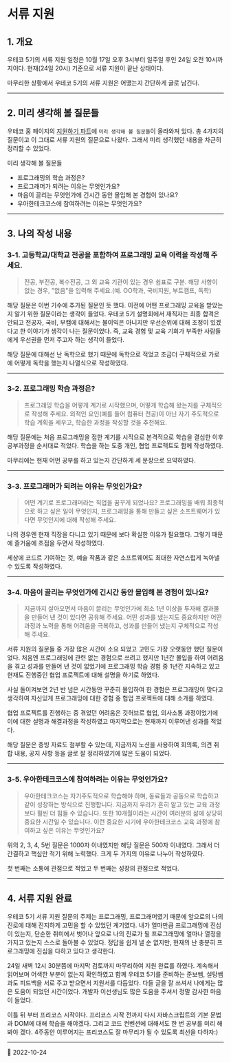 # 서류 지원

## 1. 개요

우테코 5기의 서류 지원 일정은 10월 17일 오후 3시부터 일주일 후인 24일 오전 10시까지이다.
현재(24일 20시) 기준으로 서류 지원이 끝난 상태이다.

마무리한 상황에서 우테코 5기의 서류 지원은 어땠는지 간단하게 글로 남긴다.

---

## 2. 미리 생각해 볼 질문들

우테코 홈 페이지의 [지원하기 파트](https://woowacourse.github.io/apply.html)에 `미리 생각해 볼 질문들`이 올라와져 있다. 총 4가지의 질문이고 이 그대로 서류 지원의 질문으로 나왔다. 그래서 미리 생각했던 내용을 차근히 정리할 수 있었다.

미리 생각해 볼 질문들

- 프로그래밍의 학습 과정은?
- 프로그래머가 되려는 이유는 무엇인가요?
- 마음이 끌리는 무엇인가에 긴시간 동안 몰입해 본 경험이 있나요?
- 우아한테크코스에 참여하려는 이유는 무엇인가요?

---

## 3. 나의 작성 내용

### 3-1. 고등학교/대학교 전공을 포함하여 프로그래밍 교육 이력을 작성해 주세요.

> 전공, 부전공, 복수전공, 그 외 교육 기관이 있는 경우 쉼표로 구분. 해당 사항이 없는 경우, "없음"을 입력해 주세요.(예. OO학과, 국비지원, 부트캠프, 독학)

해당 질문은 이번 기수에 추가된 질문인 듯 했다. 이전에 어떤 프로그래밍 교육을 받았는지 알기 위한 질문이라는 생각이 들었다. 우테코 5기 설명회에서 재직자는 최종 합격은 안되고 전공자, 국비, 부캠에 대해서는 불이익은 아니지만 우선순위에 대해 조정이 있겠다고 한 이야기가 생각이 나는 질문이었다. 즉, 교육 경험 및 교육 기회가 부족한 사람들에게 우선권을 먼저 주고자 하는 생각이 들었다.

해당 질문에 대해선 난 독학으로 했기 때문에 독학으로 적었고 조금더 구체적으로 가로에 어떻게 독학을 했는지 나열식으로 작성하였다.

---

### 3-2. 프로그래밍 학습 과정은?

> 프로그래밍 학습을 어떻게 계기로 시작했으며, 어떻게 학습해 왔는지를 구체적으로 작성해 주세요. 외적인 요인(예를 들어 컴퓨터 전공)이 아닌 자기 주도적으로 학습 계획을 세우고, 학습한 과정을 작성할 것을 추천해요.

해당 질문에는 처음 프로그래밍을 접한 계기를 시작으로 본격적으로 학습을 결심한 이후 공부과정을 순서대로 적었다. 학습을 하는 도중 개인, 협업 프로젝트도 함께 작성하였다.

마무리에는 현재 어떤 공부를 하고 있는지 간단하게 세 문장으로 요약하였다.

---

### 3-3. 프로그래머가 되려는 이유는 무엇인가요?

> 어떤 계기로 프로그래머라는 직업을 꿈꾸게 되었나요? 프로그래밍을 배워 최종적으로 하고 싶은 일이 무엇인지, 프로그래밍을 통해 만들고 싶은 소프트웨어가 있다면 무엇인지에 대해 작성해 주세요.

나의 경우엔 현재 직장을 다니고 있기 때문에 보다 확실한 이유가 필요했다. 그렇기 때문에 즐거움에 초점을 두면서 작성하였다.

세상에 코드르 기여하는 것, 예술 작품과 같은 소프트웨어도 최대한 자연스럽게 녹아낼 수 있도록 작성하였다.

---

### 3-4. 마음이 끌리는 무엇인가에 긴시간 동안 몰입해 본 경험이 있나요?

> 지금까지 살아오면서 마음이 끌리는 무엇인가에 최소 1년 이상을 투자해 결과물을 만들어 낸 것이 있다면 공유해 주세요. 어떤 성과를 냈는지도 중요하지만 어떤 과정과 노력을 통해 어려움을 극복하고, 성과를 만들어 냈는지 구체적으로 작성해 주세요.

서류 지원의 질문들 중 가장 많은 시간이 소요 되었고 고민도 가장 오랫동안 했던 질문이었다. 처음엔 프로그래밍에 관련 없는 경험으로 쓰려고 했지만 1년간 몰입을 하여 어려움을 겪고 성과를 만들어 낸 것이 없었기에 프로그래밍 학습 경험 중 1년간 지속하고 있고 현재도 진행중인 협업 프로젝트에 대해 설명을 하기로 하였다.

사실 돌이켜보면 2년 반 넘은 시간동안 꾸준히 몰입하여 한 경험은 프로그래밍이 맞다고 생각하여 자신있게 프로그래밍에 대한 경험 중 헙업 프로젝트에 대해 소개를 하였다.

협업 프로젝트를 진행하는 중 겪었던 어려움은 깃허브로 협업, 의사소통 과정이었기에 이에 대한 설명과 해결과정을 작성하였고 마지막으로는 현재까지 이루어낸 성과를 적었다.

해당 질문은 증빙 자료도 첨부할 수 있는데, 지금까지 노션을 사용하여 회의록, 의견 취합 내용, 공지 사항 등을 글로 잘 정리하였기에 많은 도움이 되었다.

---

### 3-5. 우아한테크코스에 참여하려는 이유는 무엇인가요?

> 우아한테크코스는 자기주도적으로 학습해야 하며, 동료들과 공동으로 학습하고 같이 성장하는 방식으로 진행합니다. 지금까지 우리가 흔히 알고 있는 교육 과정보다 훨씬 더 힘들 수 있습니다. 또한 10개월이라는 시간이 여러분의 삶에 상당히 중요한 시간일 수 있습니다. 이런 중요한 시기에 우아한테크코스 교육 과정에 참여하고 싶은 이유는 무엇인가요?

위의 2, 3, 4, 5번 질문은 1000자 이내였지만 해당 질문은 500자 이내였다. 그래서 더 간결하고 핵심만 적기 위해 노력했다. 크게 두 가지의 이유로 나누어 작성하였다.

첫 번째는 소통에 관점으로 적었고 두 번째는 성장의 관점으로 적었다.

---

## 4. 서류 지원 완료

우테코 5기 서류 지원 질문의 주제는 프로그래밍, 프로그래머였기 때문에 앞으로의 나의 진로에 대해 진지하게 고민을 할 수 있었던 계기였다. 내가 얼마만큼 프로그래밍에 진심이 있는지, 단순한 취미에서 벗어나 앞으로 나의 진로가 될 프로그래밍에 얼마나 열정을 가지고 있는지 스스로 돌아볼 수 있었다. 정답을 쉽게 낼 순 없지만, 현재의 난 충분히 프로그래밍에 진심을 다하고 있다고 생각한다.

24일 새벽 12시 30분쯤에 마지막 검토까지 마무리하여 지원 완료를 하였다. 계속해서 읽어보며 어색한 부분이 없는지 확인하였고 함께 우테코 5기를 준비하는 준보쌤, 설탕쌤과도 피드백을 서로 주고 받으면서 지원서를 다듬었다. 다들 글을 잘 쓰셔서 나에게는 많은 도움이 되었던 시간이었다. 개발자 이선생님도 많은 도움을 주셔서 정말 감사한 마음이 들었다.

이틀 뒤 부터 프리코스 시작이다. 프리코스 시작 전까지 다시 자바스크립트의 기본 문법과 DOM에 대해 학습을 해야겠다. 그리고 코드 컨벤션에 대해서도 한 번 공부를 미리 해봐야 겠다. 4주동안 이루어지는 프리코스도 잘 마무리가 될 수 있도록 최선을 다하자:)

---

📅 2022-10-24
